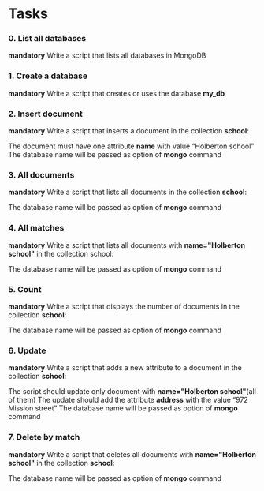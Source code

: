 # Tasks
### 0. List all databases
**mandatory**
Write a script that lists all databases in MongoDB

### 1. Create a database
**mandatory**
Write a script that creates or uses the database **my_db**

### 2. Insert document
**mandatory**
Write a script that inserts a document in the collection **school**:

The document must have one attribute **name** with value “Holberton school”
The database name will be passed as option of **mongo** command

### 3. All documents
**mandatory**
Write a script that lists all documents in the collection **school**:

The database name will be passed as option of **mongo** command

### 4. All matches
**mandatory**
Write a script that lists all documents with **name="Holberton school"** in the collection school:

The database name will be passed as option of **mongo** command

### 5. Count
**mandatory**
Write a script that displays the number of documents in the collection **school**:

The database name will be passed as option of **mongo** command

### 6. Update
**mandatory**
Write a script that adds a new attribute to a document in the collection **school**:

The script should update only document with **name="Holberton school"**(all of them)
The update should add the attribute **address** with the value “972 Mission street”
The database name will be passed as option of **mongo** command

### 7. Delete by match
**mandatory**
Write a script that deletes all documents with **name="Holberton school"** in the collection **school**:

The database name will be passed as option of **mongo** command

